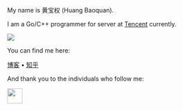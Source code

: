 My name is 黄宝权 (Huang Baoquan).

I am a Go/C++ programmer for server at [Tencent](https://www.tencent.com/) currently.

![](https://github-readme-stats.vercel.app/api?username=h69&show_icons=true)

You can find me here:

[博客](http://www.huangbaoquan.com/) • [知乎](https://www.zhihu.com/people/adamearth)

And thank you to the individuals who follow me:

[<img src="https://avatars2.githubusercontent.com/u/32739" width="35">](https://github.com/xuqingkuang)
